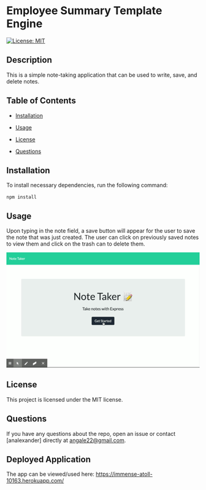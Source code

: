 # Employee Summary Template Engine

[![License: MIT](https://img.shields.io/badge/License-MIT-yellow.svg)](https://opensource.org/licenses/MIT)

## Description

This is a simple note-taking application that can be used to write, save, and delete notes.

## Table of Contents

* [Installation](#Installation)

* [Usage](#Usage)

* [License](#License)

* [Questions](#Questions)

## Installation

To install necessary dependencies, run the following command:
````
npm install
````

## Usage

Upon typing in the note field, a save button will appear for the user to save the note that was just created. The user can click on previously saved notes to view them and click on the trash can to delete them. 

![gif walkthrough](/public/assets/imgs/note-taker.gif)

## License

This project is licensed under the MIT license.

## Questions

If you have any questions about the repo, open an issue or contact [analexander] directly at angale22@gmail.com.

## Deployed Application

The app can be viewed/used here: https://immense-atoll-10163.herokuapp.com/